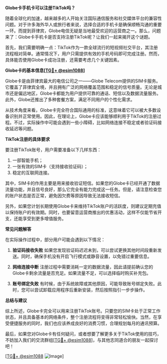 **Globe卡手机卡可以注册TikTok吗？**

随着全球化的加速，越来越多的人开始关注国际通信服务和社交媒体平台的兼容性问题。对于许多海外华人或旅行者来说，选择合适的手机卡是确保顺畅沟通的重要一环。而提到菲律宾，Globe电信无疑是当地最受欢迎的运营商之一。那么，问题来了：Globe卡手机卡是否支持注册TikTok呢？让我们一起来揭开这个谜题。

首先，我们需要明确一点：TikTok作为一款全球流行的短视频社交平台，其注册流程相对简单。通常情况下，用户只需提供有效的手机号码即可完成注册。然而，具体能否使用Globe卡成功注册，还需要考虑几个关键因素。

**Globe卡的基本信息[[TG💪+ @esim1088](https://t.me/s/esim1088)]**

Globe卡是由菲律宾最大的电信公司之一——Globe Telecom提供的SIM卡服务。它覆盖了菲律宾全境，并且拥有广泛的网络覆盖范围和稳定的信号质量。无论是城市还是偏远地区，Globe卡都能为用户提供可靠的通话、短信以及数据流量服务。此外，Globe还推出了多种套餐方案，满足不同用户的个性化需求。

从技术角度来看，Globe卡完全符合国际通用的标准，这意味着它可以被大多数设备识别并正常使用。因此，在理论上，Globe卡应该能够顺利用于TikTok的注册过程。不过，实际操作中可能会遇到一些小障碍，比如网络连接不稳定或者验证码接收延迟等问题。

**TikTok注册的具体要求**

要注册TikTok账号，用户需要准备以下几样东西：
1. 一部智能手机；
2. 一张有效的SIM卡（支持接收验证码）；
3. 稳定的互联网连接。

其中，SIM卡的作用主要是用来接收验证短信。如果您的Globe卡已经开通了数据流量功能，并且信号良好，那么它完全有能力完成这一任务。但是，请注意检查您的账户状态是否正常，避免因欠费等原因导致无法接收短信。

另外，如果您计划长期使用Globe卡来维持TikTok账户的活跃度，则建议定期充值以保持账户的有效期。同时，也要留意运营商推出的优惠活动，这样不仅能节省开支，还能享受到更多增值服务。

**常见问题解答**

在实际操作过程中，部分用户可能会遇到以下情况：

1. **验证码接收失败**
   如果您发现验证码迟迟未到，可以尝试更换其他时间段重新发送。同时，确保手机没有开启飞行模式或静音设置，以免错过重要信息。

2. **网络连接中断**
   注册过程中需要消耗一定的数据流量，因此请提前确认您的Globe卡剩余流量是否充足。如果流量不足，可以选择临时购买补充包。

3. **账号绑定失败**
   有时候，由于系统故障或其他原因，可能导致账号绑定失败。此时，您可以尝试卸载应用程序后重新安装，然后按照指引一步步操作。

**总结与建议**

综上所述，Globe卡完全可以用来注册TikTok账号。只要您的SIM卡处于正常工作状态，并且具备基本的网络条件，整个注册流程将变得非常轻松愉快。当然，在享受便捷服务的同时，我们也应该养成良好的消费习惯，合理规划每月的通讯预算。

最后，如果您对Globe卡有任何疑问，或者想要了解更多关于TikTok使用的技巧，不妨加入我们的交流群组[[TG💪+ @esim1088](https://t.me/s/esim1088)]，与其他志同道合的朋友一起探讨吧！

[[TG💪+ @esim1088](https://t.me/s/esim1088) ![Image](https://i.postimg.cc/4NQfJmqS/Snipaste-2025-05-13-00-14-12.png)]
